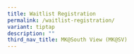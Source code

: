 ```yaml
---
title: Waitlist Registration
permalink: /waitlist-registration/
variant: tiptap
description: ""
third_nav_title: MK@South View (MK@SV)
---
```

